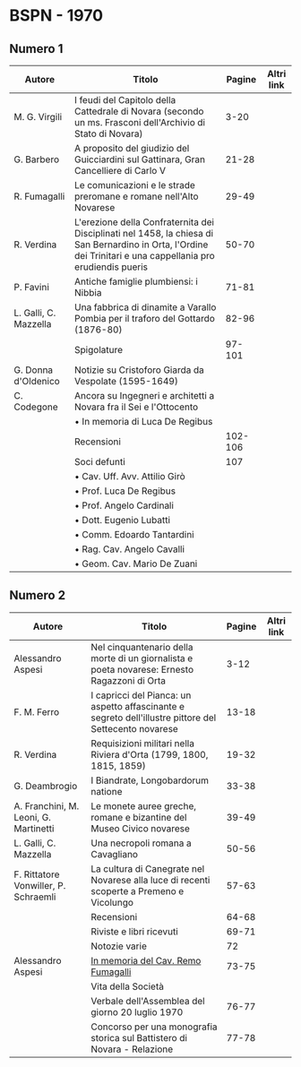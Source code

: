 # BSPN - 1970

## Numero 1

| Autore                | Titolo                                                                                                                                                        | Pagine  | Altri link |
|-----------------------|---------------------------------------------------------------------------------------------------------------------------------------------------------------|---------|------------|
| M. G. Virgili         | I feudi del Capitolo della Cattedrale di Novara (secondo un ms. Frasconi dell'Archivio di Stato di Novara)                                                    | 3-20    |            |
| G. Barbero            | A proposito del giudizio del Guicciardini sul Gattinara, Gran Cancelliere di Carlo V                                                                          | 21-28   |            |
| R. Fumagalli          | Le comunicazioni e le strade preromane e romane nell'Alto Novarese                                                                                            | 29-49   |            |
| R. Verdina            | L'erezione della Confraternita dei Disciplinati nel 1458, la chiesa di San Bernardino in Orta, l'Ordine dei Trinitari e una cappellania pro erudiendis pueris | 50-70   |            |
| P. Favini             | Antiche famiglie plumbiensi: i Nibbia                                                                                                                         | 71-81   |            |
| L. Galli, C. Mazzella | Una fabbrica di dinamite a Varallo Pombia per il traforo del Gottardo (1876-80)                                                                               | 82-96   |            |
|                       | Spigolature                                                                                                                                                   | 97-101  |            |
| G. Donna d'Oldenico   | Notizie su Cristoforo Giarda da Vespolate (1595-1649)                                                                                                         |         |            |
| C. Codegone           | Ancora su Ingegneri e architetti a Novara fra il Sei e l'Ottocento                                                                                            |         |            |
|                       | • In memoria di Luca De Regibus                                                                                                                               |         |            |
|                       | Recensioni                                                                                                                                                    | 102-106 |            |
|                       | Soci defunti                                                                                                                                                  | 107     |            |
|                       | • Cav. Uff. Avv. Attilio Girò                                                                                                                                 |         |            |
|                       | • Prof. Luca De Regibus                                                                                                                                       |         |            |
|                       | • Prof. Angelo Cardinali                                                                                                                                      |         |            |
|                       | • Dott. Eugenio Lubatti                                                                                                                                       |         |            |
|                       | • Comm. Edoardo Tantardini                                                                                                                                    |         |            |
|                       | • Rag. Cav. Angelo Cavalli                                                                                                                                    |         |            |
|                       | • Geom. Cav. Mario De Zuani                                                                                                                                   |         |            |

## Numero 2

| Autore                                | Titolo                                                                                                 | Pagine | Altri link |
|---------------------------------------|--------------------------------------------------------------------------------------------------------|--------|------------|
| Alessandro Aspesi                     | Nel cinquantenario della morte di un giornalista e poeta novarese: Ernesto Ragazzoni di Orta           | 3-12   |            |
| F. M. Ferro                           | I capricci del Pianca: un aspetto affascinante e segreto dell'illustre pittore del Settecento novarese | 13-18  |            |
| R. Verdina                            | Requisizioni militari nella Riviera d'Orta (1799, 1800, 1815, 1859)                                    | 19-32  |            |
| G. Deambrogio                         | I Biandrate, Longobardorum natione                                                                     | 33-38  |            |
| A. Franchini, M. Leoni, G. Martinetti | Le monete auree greche, romane e bizantine del Museo Civico novarese                                   | 39-49  |            |
| L. Galli, C. Mazzella                 | Una necropoli romana a Cavagliano                                                                      | 50-56  |            |
| F. Rittatore Vonwiller, P. Schraemli  | La cultura di Canegrate nel Novarese alla luce di recenti scoperte a Premeno e Vicolungo               | 57-63  |            |
|                                       | Recensioni                                                                                             | 64-68  |            |
|                                       | Riviste e libri ricevuti                                                                               | 69-71  |            |
|                                       | Notozie varie                                                                                          | 72     |            |
| Alessandro Aspesi                     | [In memoria del Cav. Remo Fumagalli](http://www.ssno.it/SSN/ssn_nec_Fumagalli.html)                    | 73-75  |            |
|                                       | Vita della Società                                                                                     |        |            |
|                                       | Verbale dell'Assemblea del giorno 20 luglio 1970                                                       | 76-77  |            |
|                                       | Concorso per una monografia storica sul Battistero di Novara - Relazione                               | 77-78  |            |
